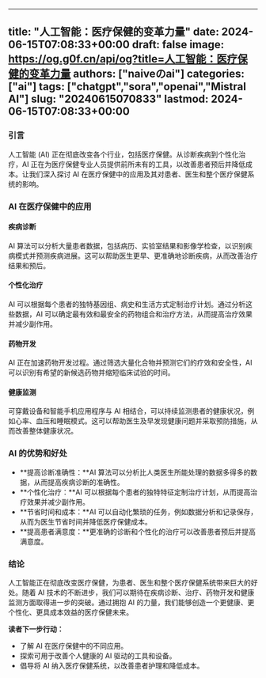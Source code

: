 
---
title: "人工智能：医疗保健的变革力量"
date: 2024-06-15T07:08:33+00:00
draft: false
image: https://og.g0f.cn/api/og?title=人工智能：医疗保健的变革力量
authors: ["naiveのai"]
categories: ["ai"]
tags: ["chatgpt","sora","openai","Mistral AI"]
slug: "20240615070833"
lastmod: 2024-06-15T07:08:33+00:00
---
### 引言

人工智能 (AI) 正在彻底改变各个行业，包括医疗保健。从诊断疾病到个性化治疗，AI 正在为医疗保健专业人员提供前所未有的工具，以改善患者预后并降低成本。让我们深入探讨 AI 在医疗保健中的应用及其对患者、医生和整个医疗保健系统的影响。

### AI 在医疗保健中的应用

#### 疾病诊断

AI 算法可以分析大量患者数据，包括病历、实验室结果和影像学检查，以识别疾病模式并预测疾病进展。这可以帮助医生更早、更准确地诊断疾病，从而改善治疗结果和预后。

#### 个性化治疗

AI 可以根据每个患者的独特基因组、病史和生活方式定制治疗计划。通过分析这些数据，AI 可以确定最有效和最安全的药物组合和治疗方法，从而提高治疗效果并减少副作用。

#### 药物开发

AI 正在加速药物开发过程。通过筛选大量化合物并预测它们的疗效和安全性，AI 可以识别有希望的新候选药物并缩短临床试验的时间。

#### 健康监测

可穿戴设备和智能手机应用程序与 AI 相结合，可以持续监测患者的健康状况，例如心率、血压和睡眠模式。这可以帮助医生及早发现健康问题并采取预防措施，从而改善整体健康状况。

### AI 的优势和好处

* **提高诊断准确性：**AI 算法可以分析比人类医生所能处理的数据多得多的数据，从而提高疾病诊断的准确性。
* **个性化治疗：**AI 可以根据每个患者的独特特征定制治疗计划，从而提高治疗效果并减少副作用。
* **节省时间和成本：**AI 可以自动化繁琐的任务，例如数据分析和记录保存，从而为医生节省时间并降低医疗保健成本。
* **提高患者满意度：**更准确的诊断和个性化的治疗可以改善患者预后并提高满意度。

### 结论

人工智能正在彻底改变医疗保健，为患者、医生和整个医疗保健系统带来巨大的好处。随着 AI 技术的不断进步，我们可以期待在疾病诊断、治疗、药物开发和健康监测方面取得进一步的突破。通过拥抱 AI 的力量，我们能够创造一个更健康、更个性化、更具成本效益的医疗保健未来。

**读者下一步行动：**

* 了解 AI 在医疗保健中的不同应用。
* 探索可用于改善个人健康的 AI 驱动的工具和设备。
* 倡导将 AI 纳入医疗保健系统，以改善患者护理和降低成本。